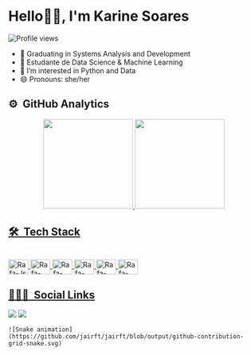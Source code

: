 <h1 align="left">Hello👋🏽, I'm Karine Soares</h1>

<p align="left"> <img src="https://komarev.com/ghpvc/?username=karinesft&color=green" alt="Profile views" /></p>


- 🔭 Graduating in Systems Analysis and Development
- 🌱 Estudante de Data Science & Machine Learning
- 👀 I’m interested in  Python and Data
- 😄 Pronouns: she/her

## ⚙️ &nbsp;GitHub Analytics
<div align="center">
  
   <a href="https://github.com/karinesf">
  <img height="180em" src="https://github-readme-stats.vercel.app/api?username=karinesf&show_icons=true&theme=synthwave&include_all_commits=true&count_private=true"/>
  <img height="180em" src="https://github-readme-stats.vercel.app/api/top-langs/?username=karinesf&layout=compact&langs_count=7&theme=synthwave"/>
</div>
  
   ## 🛠 &nbsp;Tech Stack
  
  <div style="display: inline_block"><br>
  <img align="center" alt="Rafa-Js" height="30" width="40" src="https://cdn.jsdelivr.net/gh/devicons/devicon/icons/python/python-original.svg">
   <img align="center" alt="Rafa-CSS" height="30" width="40" src="https://cdn.jsdelivr.net/gh/devicons/devicon/icons/postgresql/postgresql-original.svg">
    <img align="center" alt="Rafa-CSS" height="30" width="40" src="https://cdn.jsdelivr.net/gh/devicons/devicon/icons/git/git-original.svg">
    <img align="center" alt="Rafa-CSS" height="30" width="40" src="https://cdn.jsdelivr.net/gh/devicons/devicon/icons/github/github-original.svg">
     <img align="center" alt="Rafa-CSS" height="30" width="40" src="https://cdn.jsdelivr.net/gh/devicons/devicon/icons/pandas/pandas-original.svg">
    <img align="center" alt="Rafa-CSS" height="30" width="40" src="https://cdn.jsdelivr.net/gh/devicons/devicon/icons/matlab/matlab-original.svg">
    
</div>
  
  ## 👨🏽‍🦲 &nbsp;Social Links
  
  <div> 
     <a href="https://www.linkedin.com/in/karine-soares/" target="_blank"><img src="https://img.shields.io/badge/-LinkedIn-%230077B5?style=for-the-badge&logo=linkedin&logoColor=white" target="_blank"></a> 
      <a href = "karineknd2@gmail.com"><img src="https://img.shields.io/badge/-Gmail-%23333?style=for-the-badge&logo=gmail&logoColor=white" target="_blank"></a>
     
    ![Snake animation](https://github.com/jairft/jairft/blob/output/github-contribution-grid-snake.svg)
    
  </div>
